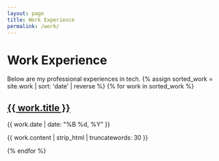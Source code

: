 ```yaml
---
layout: page
title: Work Experience
permalink: /work/
---
```


# Work Experience

Below are my professional experiences in tech.
{% assign sorted_work = site.work | sort: 'date' | reverse %}
{% for work in sorted_work %}

  <h2><a href="{{ work.url }}">{{ work.title }}</a></h2>
  <p>{{ work.date | date: "%B %d, %Y" }}</p>
  <p>{{ work.content | strip_html | truncatewords: 30 }}</p>
{% endfor %}
